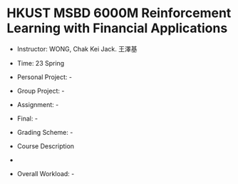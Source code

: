 # HKUST MSBD 6000M Reinforcement Learning with Financial Applications

- Instructor: WONG, Chak Kei Jack. 王澤基

- Time: 23 Spring

- Personal Project: -

- Group Project: -

- Assignment: -

- Final: -

- Grading Scheme: -

- Course Description

-

- Overall Workload: -